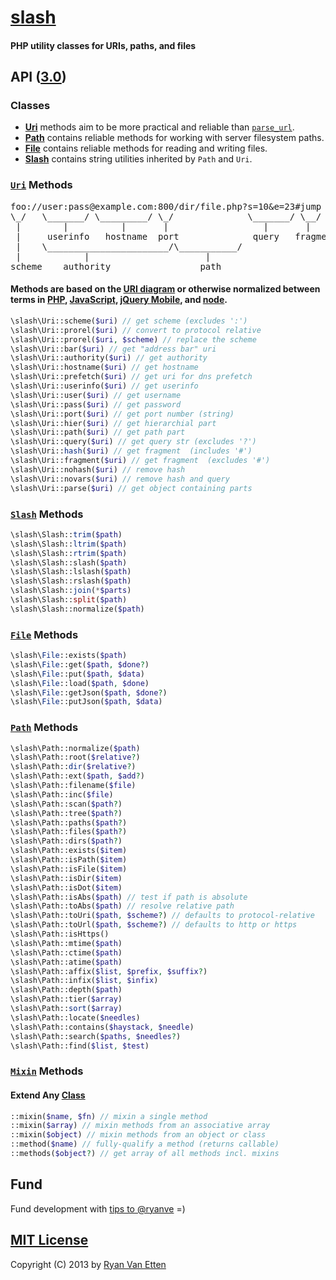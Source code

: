 # [slash](../../)

#### PHP utility classes for URIs, paths, and files

## API ([3.0](../../releases))

### Classes

- [<b>Uri</b>](#uri-methods) methods aim to be more practical and reliable than [`parse_url`](http://www.php.net/manual/en/function.parse-url.php). 
- [<b>Path</b>](#path-methods) contains reliable methods for working with server filesystem paths.
- [<b>File</b>](#file-methods) contains reliable methods for reading and writing files.
- [<b>Slash</b>](#slash-methods) contains string utilities inherited by `Path` and `Uri`.

### [`Uri`](./slash/Uri.php) Methods

<pre>foo://user:pass@example.com:800/dir/file.php?s=10&amp;e=23#jump
\_/   \_______/ \_________/ \_/              \_______/ \__/
 |        |          |       |                  |       |
 |     userinfo   hostname  port              query   fragment
 |    \_______________________/\___________/
 |            |                      |
scheme    authority                 path</pre>

#### Methods are based on the [URI diagram](http://en.wikipedia.org/wiki/URI_scheme#Examples) or otherwise normalized between terms in [PHP](http://www.php.net/manual/en/function.parse-url.php), [JavaScript](https://developer.mozilla.org/en-US/docs/DOM/window.location), [jQuery Mobile](http://jquerymobile.com/test/docs/api/methods.html), and [node](http://nodejs.org/docs/v0.5.5/api/url.html).

```php
\slash\Uri::scheme($uri) // get scheme (excludes ':')
\slash\Uri::prorel($uri) // convert to protocol relative
\slash\Uri::prorel($uri, $scheme) // replace the scheme
\slash\Uri::bar($uri) // get "address bar" uri
\slash\Uri::authority($uri) // get authority
\slash\Uri::hostname($uri) // get hostname
\slash\Uri::prefetch($uri) // get uri for dns prefetch
\slash\Uri::userinfo($uri) // get userinfo
\slash\Uri::user($uri) // get username
\slash\Uri::pass($uri) // get password
\slash\Uri::port($uri) // get port number (string)
\slash\Uri::hier($uri) // get hierarchial part
\slash\Uri::path($uri) // get path part
\slash\Uri::query($uri) // get query str (excludes '?')
\slash\Uri::hash($uri) // get fragment  (includes '#')
\slash\Uri::fragment($uri) // get fragment  (excludes '#')
\slash\Uri::nohash($uri) // remove hash
\slash\Uri::novars($uri) // remove hash and query
\slash\Uri::parse($uri) // get object containing parts
```

### [`Slash`](./slash/Slash.php) Methods

```php
\slash\Slash::trim($path)
\slash\Slash::ltrim($path)
\slash\Slash::rtrim($path)
\slash\Slash::slash($path)
\slash\Slash::lslash($path)
\slash\Slash::rslash($path)
\slash\Slash::join(*$parts)
\slash\Slash::split($path)
\slash\Slash::normalize($path)
```

### [`File`](./slash/File.php) Methods

```php
\slash\File::exists($path)
\slash\File::get($path, $done?)
\slash\File::put($path, $data)
\slash\File::load($path, $done)
\slash\File::getJson($path, $done?)
\slash\File::putJson($path, $data)
```

### [`Path`](./slash/Path.php) Methods

```php
\slash\Path::normalize($path)
\slash\Path::root($relative?)
\slash\Path::dir($relative?)
\slash\Path::ext($path, $add?)
\slash\Path::filename($file)
\slash\Path::inc($file)
\slash\Path::scan($path?)
\slash\Path::tree($path?)
\slash\Path::paths($path?)
\slash\Path::files($path?)
\slash\Path::dirs($path?)
\slash\Path::exists($item)
\slash\Path::isPath($item)
\slash\Path::isFile($item)
\slash\Path::isDir($item)
\slash\Path::isDot($item)
\slash\Path::isAbs($path) // test if path is absolute
\slash\Path::toAbs($path) // resolve relative path
\slash\Path::toUri($path, $scheme?) // defaults to protocol-relative
\slash\Path::toUrl($path, $scheme?) // defaults to http or https
\slash\Path::isHttps()
\slash\Path::mtime($path)
\slash\Path::ctime($path)
\slash\Path::atime($path)
\slash\Path::affix($list, $prefix, $suffix?)
\slash\Path::infix($list, $infix)
\slash\Path::depth($path)
\slash\Path::tier($array)
\slash\Path::sort($array)
\slash\Path::locate($needles)
\slash\Path::contains($haystack, $needle)
\slash\Path::search($paths, $needles?)
\slash\Path::find($list, $test)
```

### [`Mixin`](./slash/traits/Mixin.php) Methods

#### Extend Any [Class](#classes)

```php
::mixin($name, $fn) // mixin a single method
::mixin($array) // mixin methods from an associative array
::mixin($object) // mixin methods from an object or class
::method($name) // fully-qualify a method (returns callable)
::methods($object?) // get array of all methods incl. mixins
```

## Fund

Fund development with [tips to @ryanve](https://www.gittip.com/ryanve/) =)

## [MIT License](http://opensource.org/licenses/MIT)

Copyright (C) 2013 by [Ryan Van Etten](https://github.com/ryanve)